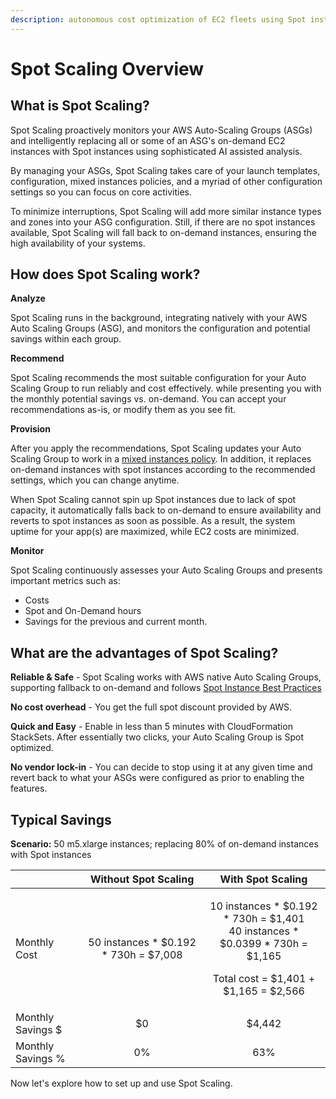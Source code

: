 ```yaml
---
description: autonomous cost optimization of EC2 fleets using Spot instances
---
```


# Spot Scaling Overview

## What is Spot Scaling?

Spot Scaling proactively monitors your AWS Auto-Scaling Groups \(ASGs\) and intelligently replacing all or some of an ASG's on-demand EC2 instances with Spot instances using sophisticated AI assisted analysis. 

By managing your ASGs, Spot Scaling takes care of your launch templates, configuration, mixed instances policies, and a myriad of other configuration settings so you can focus on core activities.

To minimize interruptions, Spot Scaling will add more similar instance types and zones into your ASG configuration. Still, if there are no spot instances available, Spot Scaling will fall back to on-demand instances, ensuring the high availability of your systems.

## How does Spot Scaling work?

**Analyze**

Spot Scaling runs in the background, integrating natively with your AWS Auto Scaling Groups \(ASG\), and monitors the configuration and potential savings within each group. 

**Recommend**

Spot Scaling recommends the most suitable configuration for your Auto Scaling Group to run reliably and cost effectively. while presenting you with the monthly potential savings vs. on-demand. You can accept your recommendations as-is, or modify them as you see fit.

**Provision**

After you apply the recommendations, Spot Scaling updates your Auto Scaling Group to work in a [mixed instances policy](https://docs.aws.amazon.com/autoscaling/ec2/APIReference/API_MixedInstancesPolicy.html). In addition, it replaces on-demand instances with spot instances according to the recommended settings, which you can change anytime.   
  
When Spot Scaling cannot spin up Spot instances due to lack of spot capacity, it automatically falls back to on-demand to ensure availability and reverts to spot instances as soon as possible. As a result, the system uptime for your app\(s\) are maximized, while EC2 costs are minimized.

**Monitor**

Spot Scaling continuously assesses your Auto Scaling Groups and presents important metrics such as: 

* Costs
* Spot and On-Demand hours
* Savings for the previous and current month.

## **What are the advantages of Spot Scaling?**

**Reliable & Safe** - Spot Scaling works with AWS native Auto Scaling Groups, supporting fallback to on-demand and follows [Spot Instance Best Practices](https://docs.aws.amazon.com/whitepapers/latest/cost-optimization-leveraging-ec2-spot-instances/spot-best-practices.html) 

**No cost overhead** - You get the full spot discount provided by AWS.

**Quick and Easy** - Enable in less than 5 minutes with CloudFormation StackSets. After essentially two clicks, your Auto Scaling Group is Spot optimized.

**No vendor lock-in** - You can decide to stop using it at any given time and revert back to what your ASGs were configured as prior to enabling the features.

## **Typical Savings**

**Scenario:** 50 m5.xlarge instances; replacing 80% of on-demand instances with Spot instances

<table>
  <thead>
    <tr>
      <th style="text-align:left"></th>
      <th style="text-align:center"><b>Without Spot Scaling</b>
      </th>
      <th style="text-align:center"><b>With Spot Scaling</b>
      </th>
    </tr>
  </thead>
  <tbody>
    <tr>
      <td style="text-align:left">Monthly Cost</td>
      <td style="text-align:center">50 instances * $0.192 * 730h = $7,008</td>
      <td style="text-align:center">
        <p>10 instances * $0.192 * 730h = $1,401
          <br />40 instances * $0.0399 * 730h = $1,165</p>
        <p>Total cost = $1,401 + $1,165 = $2,566</p>
      </td>
    </tr>
    <tr>
      <td style="text-align:left">Monthly Savings $</td>
      <td style="text-align:center">$0</td>
      <td style="text-align:center">$4,442</td>
    </tr>
    <tr>
      <td style="text-align:left">Monthly Savings %</td>
      <td style="text-align:center">0%</td>
      <td style="text-align:center">63%</td>
    </tr>
  </tbody>
</table>

Now let's explore how to set up and use Spot Scaling.



